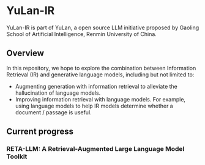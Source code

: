 # YuLan-IR

YuLan-IR is part of YuLan, a open source LLM initiative proposed by Gaoling School of Artificial Intelligence, Renmin University of China. 

## Overview

In this repository, we hope to explore the combination between Information Retrieval (IR) and generative language models, including but not limited to: 
- Augmenting generation with information retrieval to alleviate the hallucination of language models.
- Improving information retrieval with language models. For example, using language models to help IR models determine whether a document / passage is useful.

## Current progress

### RETA-LLM: A Retrieval-Augmented Large Language Model Toolkit

